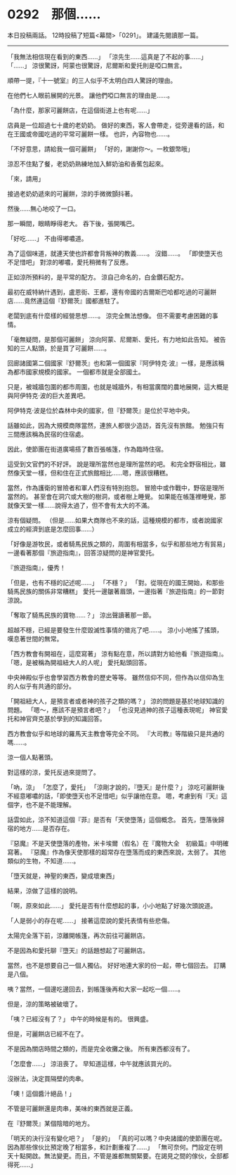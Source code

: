 # 0292　那個……

本日投稿兩話。
12時投稿了短篇<幕間>「0291」。
建議先閱讀那一篇。

---

「我無法相信現在看到的東西……」
「涼先生……這真是了不起的事……」
「……」
涼很驚訝，阿蒙也很驚訝，尼爾斯和愛托則是啞口無言。

順帶一提，『十一號室』的三人似乎不太明白四人驚訝的理由。

在他們七人眼前展開的光景。
讓他們啞口無言的理由是……。

「為什麼，那家可麗餅店，在這個街道上也有呢……」

店員是一位超過七十歲的老奶奶。
做好的東西，客人會帶走，從旁邊看的話，和在王國或帝國吃過的平常可麗餅一樣。
也許，內容物也……。

「不好意思，請給我一個可麗餅」
「好的，謝謝你～。一枚銀幣哦」

涼忍不住點了餐，老奶奶熟練地加入鮮奶油和香蕉包起來。

「來，請用」

接過老奶奶遞來的可麗餅，涼的手微微顫抖著。

然後……無心地咬了一口。

那一瞬間，眼睛睜得老大。
吞下後，張開嘴巴。

「好吃……」
不由得嘟噥道。

為了這個味道，就連天使也許都會背叛神的教義……。
沒錯……。
「即使墮天也不足惜吧」
對涼的嘟噥，愛托稍微有了反應。

正如涼所預料的，是平常的配方。
涼自己命名的，白金鑽石配方。

最初在威特納什遇到，盧恩街、王都，還有帝國的吉爾斯巴哈都吃過的可麗餅店……竟然連這個『舒爾茨』國都進駐了。

老闆到底有什麼樣的經營思想……。
涼完全無法想像。
但不需要考慮困難的事情。

「毫無疑問，是那個可麗餅」
涼向阿蒙、尼爾斯、愛托，有力地如此告知。
被告知的三人點頭，於是買了可麗餅……。

回廊諸國第二個國家『舒爾茨』也和第一個國家『阿伊特克·波』一樣，是應該稱為都市國家規模的國家。
一個都市就是全部國土。

只是，被城牆包圍的都市周圍，也就是城牆外，有相當廣闊的農地展開，這大概是與阿伊特克·波的巨大差異吧。

阿伊特克·波是位於森林中央的國家，但『舒爾茨』是位於平地中央。

話雖如此，因為大規模商隊當然，連旅人都很少造訪，首先沒有旅館。
勉強只有三間應該稱為民宿的住宿處。

因此，使節團在街道廣場搭了數百張帳篷，作為臨時住宿。

這受到文官們的不好評。
說是理所當然也是理所當然的吧。
和完全野宿相比，雖然像天堂一樣，但和住在正式旅館相比……嗯，應該很糟糕。

當然，作為護衛的冒險者和軍人們沒有特別抱怨。
冒險中或作戰中，野宿是理所當然的。
甚至會在洞穴或大樹的樹洞，或者樹上睡覺。
如果能在帳篷裡睡覺，那就像天堂一樣……說得太過了，但不會有太大的不滿。

涼有個疑問。
（但是……如果大商隊也不來的話，這種規模的都市，或者說國家成立的經濟到底是怎麼回事……）

「好像是游牧民，或者騎馬民族之類的，周圍有相當多，似乎和那些地方有貿易」
一邊看著那個『旅遊指南』，回答涼疑問的是神官愛托。

『旅遊指南』，優秀！

「但是，也有不穩的記述呢……」
「不穩？」
「對。從現在的國王開始，和那些騎馬民族的關係非常糟糕」
愛托一邊皺著眉頭，一邊指著『旅遊指南』的一節對涼說。

「奪取了騎馬民族的寶物……？」
涼出聲讀著那一節。

超越不穩，已經是要發生什麼毀滅性事情的徵兆了吧……。
涼小小地搖了搖頭，嘆息著世間的無常。

「西方教會有開祖在，這麼寫著」
涼有點在意，所以請對方給他看『旅遊指南』。
「嗯，是被稱為開祖紐大人的人呢」
愛托點頭回答。

中央神殿似乎也會學習西方教會的歷史等等。
雖然信仰不同，但作為以信仰為生的人似乎有共通的部分。

「開祖紐大人，是預言者或者神的孩子之類的嗎？」
涼的問題是基於地球知識的問題。
「嗯～，應該不是預言者吧？」
「也沒見過神的孩子這種表現呢」
神官愛托和神官齊克基於學到的知識回答。

西方教會似乎和地球的羅馬天主教會等完全不同。
『大司教』等階級只是共通的嗎……。

涼一個人點著頭。

對這樣的涼，愛托反過來提問了。

「吶，涼」
「怎麼了，愛托」
「涼剛才說的，『墮天』是什麼？」
涼吃可麗餅後不經意嘟噥的話，「即使墮天也不足惜吧」似乎讓他在意。
嗯，考慮到有『天』這個字，也不是不能理解。

話雲如此，涼不知道這個『菲』是否有「天使墮落」這個概念。
首先，墮落後歸宿的地方……是否存在。

『惡魔』不是天使墮落的產物，米卡埃爾（假名）在『魔物大全　初級篇』中明確寫著。
『惡魔』作為像天使那樣的超常存在墮落而成的東西來說，太弱了。
其他類似的生物，不知道……。

「墮天就是，神聖的東西，變成壞東西」

結果，涼做了這樣的說明。

「啊，原來如此……」
愛托是否有什麼想起的事，小小地點了好幾次頭說道。

「人是弱小的存在呢……」
接著這麼說的愛托表情有些悲傷。

太陽完全落下前，涼離開帳篷，再次前往可麗餅店。

不是因為和愛托聊『墮天』的話題想起了可麗餅店。

當然，也不是想要自己一個人獨佔。
好好地連大家的份一起，帶七個回去。
訂購是八個。

咦？當然，一個邊吃邊回去，到帳篷後再和大家一起吃一個……。

但是，涼的策略被破壞了。

「咦？已經沒有了？」
中午的時候是有的。
很興盛。

但是，可麗餅店已經不在了。

不是因為關店時間之類的，而是完全收攤之後。
所有東西都沒有了。

「怎麼會……」
涼沮喪了。
早知道這樣，中午就應該買光的。

沒辦法，決定買隔壁的肉串。

「噢！這個醬汁絕品！」

不管是可麗餅還是肉串，美味的東西就是正義。

在『舒爾茨』某個陰暗的地方。

「明天的決行沒有變化吧？」
「是的」
「真的可以嗎？中央諸國的使節團在呢。因為那些傢伙比預定晚了相當多，和計劃重複了……」
「無可奈何。門設定在明天十點開啟。無法變更。而且，不管是誰都無關緊要。在謁見之間的傢伙，全部都得死……」